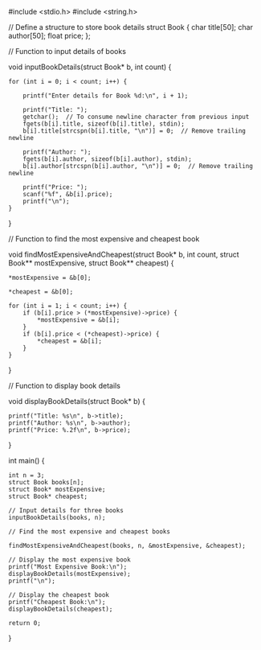 #include <stdio.h>
#include <string.h>

// Define a structure to store book details
struct Book {
    char title[50];
    char author[50];
    float price;
};

// Function to input details of books

void inputBookDetails(struct Book* b, int count) {
    
    for (int i = 0; i < count; i++) {
        
        printf("Enter details for Book %d:\n", i + 1);

        printf("Title: ");
        getchar();  // To consume newline character from previous input
        fgets(b[i].title, sizeof(b[i].title), stdin);
        b[i].title[strcspn(b[i].title, "\n")] = 0;  // Remove trailing newline

        printf("Author: ");
        fgets(b[i].author, sizeof(b[i].author), stdin);
        b[i].author[strcspn(b[i].author, "\n")] = 0;  // Remove trailing newline

        printf("Price: ");
        scanf("%f", &b[i].price);
        printf("\n");
    }
}

// Function to find the most expensive and cheapest book

void findMostExpensiveAndCheapest(struct Book* b, int count, struct Book** mostExpensive, struct Book** cheapest) {
    
    *mostExpensive = &b[0];
    
    *cheapest = &b[0];

    for (int i = 1; i < count; i++) {
        if (b[i].price > (*mostExpensive)->price) {
            *mostExpensive = &b[i];
        }
        if (b[i].price < (*cheapest)->price) {
            *cheapest = &b[i];
        }
    }
}

// Function to display book details

void displayBookDetails(struct Book* b) {
    
    printf("Title: %s\n", b->title);
    printf("Author: %s\n", b->author);
    printf("Price: %.2f\n", b->price);
}

int main() {
   
    int n = 3;
    struct Book books[n];
    struct Book* mostExpensive;
    struct Book* cheapest;

    // Input details for three books
    inputBookDetails(books, n);

    // Find the most expensive and cheapest books
    
    findMostExpensiveAndCheapest(books, n, &mostExpensive, &cheapest);

    // Display the most expensive book
    printf("Most Expensive Book:\n");
    displayBookDetails(mostExpensive);
    printf("\n");

    // Display the cheapest book
    printf("Cheapest Book:\n");
    displayBookDetails(cheapest);

    return 0;
}
